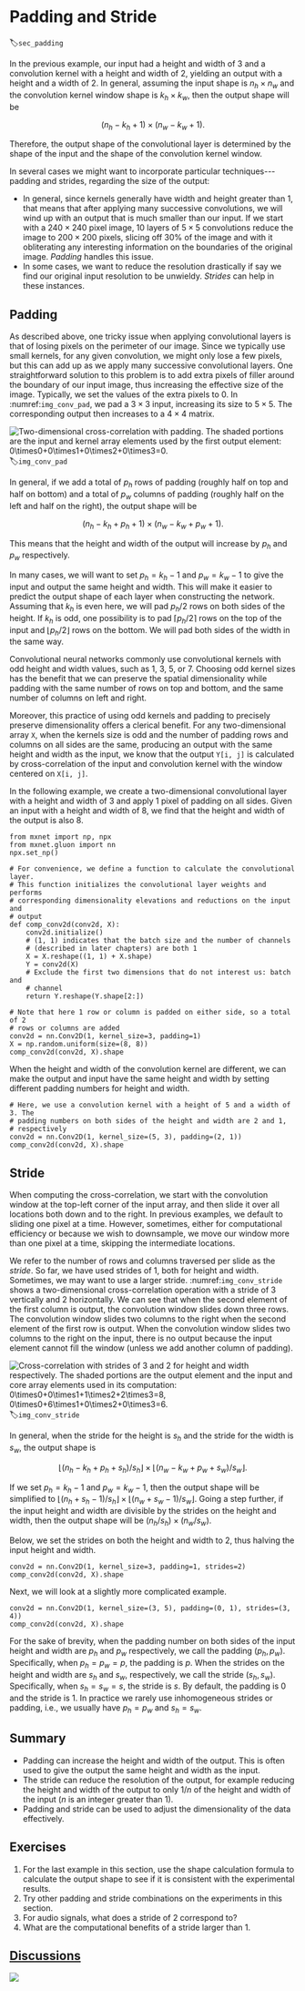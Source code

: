 # Padding and Stride
:label:`sec_padding`

In the previous example, our input had a height and width of $3$
and a convolution kernel with a height and width of $2$,
yielding an output with a height and a width of $2$.
In general, assuming the input shape is $n_h\times n_w$
and the convolution kernel window shape is $k_h\times k_w$,
then the output shape will be

$$(n_h-k_h+1) \times (n_w-k_w+1).$$

Therefore, the output shape of the convolutional layer
is determined by the shape of the input
and the shape of the convolution kernel window.

In several cases we might want to incorporate particular techniques---padding and strides, regarding the size of the output:

* In general, since kernels generally have width and height greater than $1$,
that means that after applying many successive convolutions,
we will wind up with an output that is much smaller than our input.
If we start with a $240 \times 240$ pixel image, $10$ layers of $5 \times 5$ convolutions
reduce the image to $200 \times 200$ pixels, slicing off $30 \%$ of the image and with it obliterating any interesting information on the boundaries of the original image. *Padding* handles this issue.
* In some cases, we want to reduce the resolution drastically if say we find our
original input resolution to be unwieldy. *Strides* can help in these instances.

## Padding

As described above, one tricky issue when applying convolutional layers
is that of losing pixels on the perimeter of our image.
Since we typically use small kernels,
for any given convolution,
we might only lose a few pixels,
but this can add up as we apply
many successive convolutional layers.
One straightforward solution to this problem
is to add extra pixels of filler around the boundary of our input image,
thus increasing the effective size of the image.
Typically, we set the values of the extra pixels to $0$.
In :numref:`img_conv_pad`, we pad a $3 \times 3$ input,
increasing its size to $5 \times 5$.
The corresponding output then increases to a $4 \times 4$ matrix.

![Two-dimensional cross-correlation with padding. The shaded portions are the input and kernel array elements used by the first output element: $0\times0+0\times1+0\times2+0\times3=0$. ](../img/conv-pad.svg)
:label:`img_conv_pad`

In general, if we add a total of $p_h$ rows of padding
(roughly half on top and half on bottom)
and a total of $p_w$ columns of padding
(roughly half on the left and half on the right),
the output shape will be

$$(n_h-k_h+p_h+1)\times(n_w-k_w+p_w+1).$$

This means that the height and width of the output
 will increase by $p_h$ and $p_w$ respectively.

In many cases, we will want to set $p_h=k_h-1$ and $p_w=k_w-1$
to give the input and output the same height and width.
This will make it easier to predict the output shape of each layer
when constructing the network.
Assuming that $k_h$ is even here,
we will pad $p_h/2$ rows on both sides of the height.
If $k_h$ is odd, one possibility is to
pad $\lceil p_h/2\rceil$ rows on the top of the input
and $\lfloor p_h/2\rfloor$ rows on the bottom.
We will pad both sides of the width in the same way.

Convolutional neural networks commonly use convolutional kernels
with odd height and width values, such as $1$, $3$, $5$, or $7$.
Choosing odd kernel sizes has the benefit
that we can preserve the spatial dimensionality
while padding with the same number of rows on top and bottom,
and the same number of columns on left and right.

Moreover, this practice of using odd kernels
and padding to precisely preserve dimensionality
offers a clerical benefit.
For any two-dimensional array `X`,
when the kernels size is odd
and the number of padding rows and columns
on all sides are the same,
producing an output with the same height and width as the input,
we know that the output `Y[i, j]` is calculated
by cross-correlation of the input and convolution kernel
with the window centered on `X[i, j]`.

In the following example, we create a two-dimensional convolutional layer
with a height and width of $3$
and apply $1$ pixel of padding on all sides.
Given an input with a height and width of $8$,
 we find that the height and width of the output is also $8$.

```{.python .input  n=1}
from mxnet import np, npx
from mxnet.gluon import nn
npx.set_np()

# For convenience, we define a function to calculate the convolutional layer.
# This function initializes the convolutional layer weights and performs
# corresponding dimensionality elevations and reductions on the input and
# output
def comp_conv2d(conv2d, X):
    conv2d.initialize()
    # (1, 1) indicates that the batch size and the number of channels
    # (described in later chapters) are both 1
    X = X.reshape((1, 1) + X.shape)
    Y = conv2d(X)
    # Exclude the first two dimensions that do not interest us: batch and
    # channel
    return Y.reshape(Y.shape[2:])

# Note that here 1 row or column is padded on either side, so a total of 2
# rows or columns are added
conv2d = nn.Conv2D(1, kernel_size=3, padding=1)
X = np.random.uniform(size=(8, 8))
comp_conv2d(conv2d, X).shape
```

When the height and width of the convolution kernel are different,
we can make the output and input have the same height and width by setting different padding numbers for height and width.

```{.python .input  n=2}
# Here, we use a convolution kernel with a height of 5 and a width of 3. The
# padding numbers on both sides of the height and width are 2 and 1,
# respectively
conv2d = nn.Conv2D(1, kernel_size=(5, 3), padding=(2, 1))
comp_conv2d(conv2d, X).shape
```

## Stride

When computing the cross-correlation,
we start with the convolution window
at the top-left corner of the input array,
and then slide it over all locations both down and to the right.
In previous examples, we default to sliding one pixel at a time.
However, sometimes, either for computational efficiency
or because we wish to downsample,
we move our window more than one pixel at a time,
skipping the intermediate locations.


We refer to the number of rows and columns traversed per slide as the *stride*.
So far, we have used strides of $1$, both for height and width.
Sometimes, we may want to use a larger stride.
:numref:`img_conv_stride` shows a two-dimensional cross-correlation operation
with a stride of $3$ vertically and $2$ horizontally.
We can see that when the second element of the first column is output,
the convolution window slides down three rows.
The convolution window slides two columns to the right
when the second element of the first row is output.
When the convolution window slides two columns to the right on the input, there is no output because the input element cannot fill the window (unless we add another column of padding).

![Cross-correlation with strides of 3 and 2 for height and width respectively. The shaded portions are the output element and the input and core array elements used in its computation: $0\times0+0\times1+1\times2+2\times3=8$, $0\times0+6\times1+0\times2+0\times3=6$. ](../img/conv-stride.svg)
:label:`img_conv_stride`

In general, when the stride for the height is $s_h$
and the stride for the width is $s_w$,
the output shape is

$$\lfloor(n_h-k_h+p_h+s_h)/s_h\rfloor \times \lfloor(n_w-k_w+p_w+s_w)/s_w\rfloor.$$

If we set $p_h=k_h-1$ and $p_w=k_w-1$,
then the output shape will be simplified to
$\lfloor(n_h+s_h-1)/s_h\rfloor \times \lfloor(n_w+s_w-1)/s_w\rfloor$.
Going a step further, if the input height and width
are divisible by the strides on the height and width,
then the output shape will be $(n_h/s_h) \times (n_w/s_w)$.

Below, we set the strides on both the height and width to $2$,
thus halving the input height and width.

```{.python .input}
conv2d = nn.Conv2D(1, kernel_size=3, padding=1, strides=2)
comp_conv2d(conv2d, X).shape
```

Next, we will look at a slightly more complicated example.

```{.python .input  n=3}
conv2d = nn.Conv2D(1, kernel_size=(3, 5), padding=(0, 1), strides=(3, 4))
comp_conv2d(conv2d, X).shape
```

For the sake of brevity, when the padding number
on both sides of the input height and width are $p_h$ and $p_w$ respectively, we call the padding $(p_h, p_w)$.
Specifically, when $p_h = p_w = p$, the padding is $p$.
When the strides on the height and width are $s_h$ and $s_w$, respectively,
we call the stride $(s_h, s_w)$.
Specifically, when $s_h = s_w = s$, the stride is $s$.
By default, the padding is $0$ and the stride is $1$.
In practice we rarely use inhomogeneous strides or padding,
i.e., we usually have $p_h = p_w$ and $s_h = s_w$.

## Summary

* Padding can increase the height and width of the output. This is often used to give the output the same height and width as the input.
* The stride can reduce the resolution of the output, for example reducing the height and width of the output to only $1/n$ of the height and width of the input ($n$ is an integer greater than $1$).
* Padding and stride can be used to adjust the dimensionality of the data effectively.

## Exercises

1. For the last example in this section, use the shape calculation formula to calculate the output shape to see if it is consistent with the experimental results.
1. Try other padding and stride combinations on the experiments in this section.
1. For audio signals, what does a stride of $2$ correspond to?
1. What are the computational benefits of a stride larger than $1$.

## [Discussions](https://discuss.mxnet.io/t/2350)

![](../img/qr_padding-and-strides.svg)
